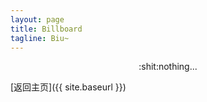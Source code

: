 ```yaml
---
layout: page
title: Billboard
tagline: Biu~
---
```


<div style="text-align:center">:shit:nothing...</div>

[返回主页]({{ site.baseurl }})
